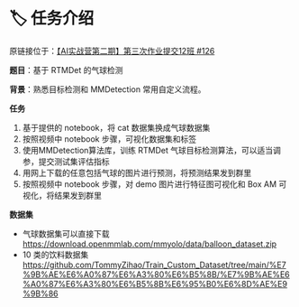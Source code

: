# 🏷️ 任务介绍

原链接位于：[【AI实战营第二期】第三次作业提交12班 #126](https://github.com/open-mmlab/OpenMMLabCamp/issues/126)

**题目**：基于 RTMDet 的气球检测

**背景**：熟悉目标检测和 MMDetection 常用自定义流程。

**任务**
1. 基于提供的 notebook，将 cat 数据集换成气球数据集
2. 按照视频中 notebook 步骤，可视化数据集和标签
3. 使用MMDetection算法库，训练 RTMDet 气球目标检测算法，可以适当调参，提交测试集评估指标
4. 用网上下载的任意包括气球的图片进行预测，将预测结果发到群里
5. 按照视频中 notebook 步骤，对 demo 图片进行特征图可视化和 Box AM 可视化，将结果发到群里
 

**数据集**
+ 气球数据集可以直接下载 https://download.openmmlab.com/mmyolo/data/balloon_dataset.zip
+ 10 类的饮料数据集
https://github.com/TommyZihao/Train_Custom_Dataset/tree/main/%E7%9B%AE%E6%A0%87%E6%A3%80%E6%B5%8B/%E7%9B%AE%E6%A0%87%E6%A3%80%E6%B5%8B%E6%95%B0%E6%8D%AE%E9%9B%86